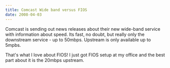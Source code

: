```yaml
---
title: Comcast Wide band versus FIOS
date: 2008-04-03
---
```

Comcast is sending out news releases about their new wide-band service with information about speed. Its fast, no doubt, but really only the downstream service - up to 50mbps. Upstream is only available up to 5mpbs.

That's what I love about FIOS! I just got FIOS setup at my office and the best part about it is the 20mbps upstream.


